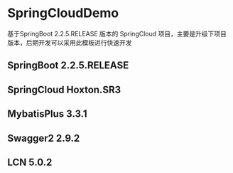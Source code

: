 # SpringCloudDemo
基于SpringBoot 2.2.5.RELEASE 版本的 SpringCloud 项目，主要是升级下项目版本，后期开发可以采用此模板进行快速开发

## SpringBoot 2.2.5.RELEASE
## SpringCloud Hoxton.SR3
## MybatisPlus 3.3.1
## Swagger2 2.9.2
## LCN 5.0.2
